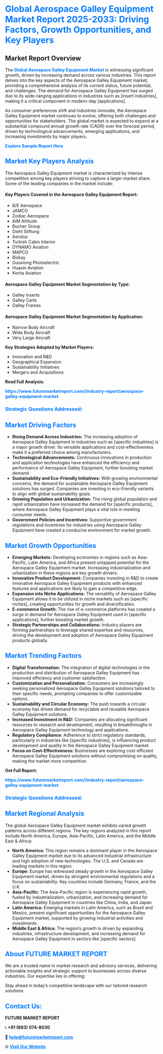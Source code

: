 <h1 style="color: #007BFF;">Global Aerospace Galley Equipment Market Report 2025-2033: Driving Factors, Growth Opportunities, and Key Players</h1>

<section id="overview">
<h2>Market Report Overview</h2>
<p>The <a href="https://www.futuremarketreport.com//industry-report/aerospace-galley-equipment-market" style="color: #007BFF; text-decoration: none;"><strong>Global Aerospace Galley Equipment Market</strong></a> is witnessing significant growth, driven by increasing demand across various industries. This report delves into the key aspects of the Aerospace Galley Equipment market, providing a comprehensive analysis of its current status, future potential, and challenges. The demand for Aerospace Galley Equipment has surged due to its wide-ranging applications in industries such as [insert industries], making it a critical component in modern-day [applications].</p>
<p>As consumer preferences shift and industries innovate, the Aerospace Galley Equipment market continues to evolve, offering both challenges and opportunities for stakeholders. The global market is expected to expand at a substantial compound annual growth rate (CAGR) over the forecast period, driven by technological advancements, emerging applications, and increasing investments by major players.</p>
</section>

<section id="overview">
<p><a href="https://www.futuremarketreport.com//request-sample/reportId=89419" style="color: #007BFF; text-decoration: none;"><strong>Explore Sample Report Here</strong></a></p>
</section>

<section id="key-players">
<h2 style="color: #007BFF;">Market Key Players Analysis</h2>
<p>The Aerospace Galley Equipment market is characterized by intense competition among key players striving to capture a larger market share. Some of the leading companies in the market include:</p>
<h4>Key Players Covered in the Aerospace Galley Equipment Report:</h4>
<ul><li>B/E Aerospace</li><li>JAMCO</li><li>Zodiac Aerospace</li><li>AIM Altitude</li><li>Bucher Group</li><li>Diehl Stiftung</li><li>Aerolux</li><li>Turkish Cabin Interior</li><li>DYNAMO Aviation</li><li>MAPCO</li><li>Biskay</li><li>Guoxiong Photoelectric</li><li>Huaxin Aviation</li><li>Korita Aviation</li></ul>
<h4>Aerospace Galley Equipment Market Segmentation by Type:</h4>
<ul><li>Galley Inserts</li><li>Galley Carts</li><li>Galley Frames</li></ul>

<h4>Aerospace Galley Equipment Market Segmentation by Application:</h4>
<ul><li>Narrow Body Aircraft</li><li>Wide Body Aircraft</li><li>Very Large Aircraft</li></ul>
<p><strong>Key Strategies Adopted by Market Players:</strong></p>
<ul>
<li>Innovation and R&D</li>
<li>Geographical Expansion</li>
<li>Sustainability Initiatives</li>
<li>Mergers and Acquisitions</li>
</ul>
</section>

<section>
<p><strong>Read Full Analysis: </strong></p><a href="https://www.futuremarketreport.com//industry-report/aerospace-galley-equipment-market" style="color: #007BFF; text-decoration: none;"><strong>https://www.futuremarketreport.com//industry-report/aerospace-galley-equipment-market</strong></a>
<h3 style="color: #007BFF;">Strategic Questions Addressed:</h3>
</section>

<section id="driving-factors">
<h2 style="color: #007BFF;">Market Driving Factors</h2>
<ul>
<li><strong>Rising Demand Across Industries:</strong> The increasing adoption of Aerospace Galley Equipment in industries such as [specific industries] is a major growth driver. Its versatile applications and cost-effectiveness make it a preferred choice among manufacturers.</li>
<li><strong>Technological Advancements:</strong> Continuous innovations in production and application technologies have enhanced the efficiency and performance of Aerospace Galley Equipment, further boosting market demand.</li>
<li><strong>Sustainability and Eco-Friendly Initiatives:</strong> With growing environmental concerns, the demand for sustainable Aerospace Galley Equipment solutions has surged. Companies are investing in eco-friendly variants to align with global sustainability goals.</li>
<li><strong>Growing Population and Urbanization:</strong> The rising global population and rapid urbanization have increased the demand for [specific products], where Aerospace Galley Equipment plays a vital role in meeting consumer needs.</li>
<li><strong>Government Policies and Incentives:</strong> Supportive government regulations and incentives for industries using Aerospace Galley Equipment have created a conducive environment for market growth.</li>
</ul>
</section>

<section id="growth-opportunities">
<h2 style="color: #007BFF;">Market Growth Opportunities</h2>
<ul>
<li><strong>Emerging Markets:</strong> Developing economies in regions such as Asia-Pacific, Latin America, and Africa present untapped potential for the Aerospace Galley Equipment market. Increasing industrialization and urbanization in these regions are key growth drivers.</li>
<li><strong>Innovative Product Development:</strong> Companies investing in R&D to create innovative Aerospace Galley Equipment products with enhanced features and applications are likely to gain a competitive edge.</li>
<li><strong>Expansion into Niche Applications:</strong> The versatility of Aerospace Galley Equipment allows it to be utilized in niche markets such as [specific niches], creating opportunities for growth and diversification.</li>
<li><strong>E-commerce Growth:</strong> The rise of e-commerce platforms has created a surge in demand for Aerospace Galley Equipment used in [specific applications], further boosting market growth.</li>
<li><strong>Strategic Partnerships and Collaborations:</strong> Industry players are forming partnerships to leverage shared expertise and resources, driving the development and adoption of Aerospace Galley Equipment products globally.</li>
</ul>
</section>

<section id="trending-factors">
<h2 style="color: #007BFF;">Market Trending Factors</h2>
<ul>
<li><strong>Digital Transformation:</strong> The integration of digital technologies in the production and distribution of Aerospace Galley Equipment has improved efficiency and customer satisfaction.</li>
<li><strong>Customization and Personalization:</strong> Consumers are increasingly seeking personalized Aerospace Galley Equipment solutions tailored to their specific needs, prompting companies to offer customizable options.</li>
<li><strong>Sustainability and Circular Economy:</strong> The push towards a circular economy has driven demand for recyclable and reusable Aerospace Galley Equipment solutions.</li>
<li><strong>Increased Investment in R&D:</strong> Companies are allocating significant resources to research and development, resulting in breakthroughs in Aerospace Galley Equipment technology and applications.</li>
<li><strong>Regulatory Compliance:</strong> Adherence to strict regulatory standards, particularly in industries like [specific industries], is influencing product development and quality in the Aerospace Galley Equipment market.</li>
<li><strong>Focus on Cost-Effectiveness:</strong> Businesses are exploring cost-efficient Aerospace Galley Equipment solutions without compromising on quality, making the market more competitive.</li>
</ul>
</section>

<section>
<p><strong>Get Full Report: </strong></p><a href="https://www.futuremarketreport.com//industry-report/aerospace-galley-equipment-market" style="color: #007BFF; text-decoration: none;"><strong>https://www.futuremarketreport.com//industry-report/aerospace-galley-equipment-market</strong></a>
<h3 style="color: #007BFF;">Strategic Questions Addressed:</h3>
</section>


<section id="regional-analysis">
<h2 style="color: #007BFF;">Market Regional Analysis</h2>
<p>The global Aerospace Galley Equipment market exhibits varied growth patterns across different regions. The key regions analyzed in this report include North America, Europe, Asia-Pacific, Latin America, and the Middle East & Africa:</p>
<ul>
<li><strong>North America:</strong> This region remains a dominant player in the Aerospace Galley Equipment market due to its advanced industrial infrastructure and high adoption of new technologies. The U.S. and Canada are leading markets in this region.</li>
<li><strong>Europe:</strong> Europe has witnessed steady growth in the Aerospace Galley Equipment market, driven by stringent environmental regulations and a focus on sustainability. Key countries include Germany, France, and the U.K.</li>
<li><strong>Asia-Pacific:</strong> The Asia-Pacific region is experiencing rapid growth, fueled by industrialization, urbanization, and increasing demand for Aerospace Galley Equipment in countries like China, India, and Japan.</li>
<li><strong>Latin America:</strong> Emerging markets in Latin America, such as Brazil and Mexico, present significant opportunities for the Aerospace Galley Equipment market, supported by growing industrial activities and investments.</li>
<li><strong>Middle East & Africa:</strong> The region’s growth is driven by expanding industries, infrastructure development, and increasing demand for Aerospace Galley Equipment in sectors like [specific sectors].</li>
</ul>
</section>

<footer>
<h2 style="color: #007BFF;">About FUTURE MARKET REPORT</h2>
<p>We are a trusted name in market research and advisory services, delivering actionable insights and strategic support to businesses across diverse industries. Our expertise lies in offering:</p>

<p>Stay ahead in today’s competitive landscape with our tailored research solutions.</p>

<h2 style="color: #007BFF;">Contact Us:</h2>
<p><strong>FUTURE MARKET REPORT</strong></p>
<p>📞 <strong>+91 (883) 074-8030</strong></p>
<p>📧 <strong><a href="mailto:help@futuremarketreport.com" style="color: #007BFF;">help@futuremarketreport.com</a></strong></p>
<p>🌐 <strong><a href="https://www.futuremarketreport.com/" style="color: #007BFF;">Visit Our Website</a></strong></p>
</footer>